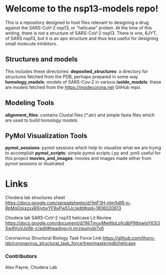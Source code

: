 # **Welcome to the nsp13-models repo!**
This is a repository designed to host files relevant to designing a drug against the SARS-CoV-2 nsp13, or "helicase" protein.
At the time of this writing, there is not a structure of SARS-CoV-2 nsp13. There is one, 6JYT, of SARS nsp13, but it is an apo structure and thus less useful for designing small molecule inhibitors.

## **Structures and models**
This includes these directories:
**deposited_structures**: a directory for structures fetched from the PDB, perhaps prepared in some way
**homology_models**: models of SARS-Cov-2 in various
**isolde_models**: these are models fetched from the <https://insidecorona.net> GitHub repo.

## **Modeling Tools**
**alignment_files**: contains Clustal files (*.aln) and simple fasta files which are used to build homology models

## **PyMol Visualization Tools**
**pymol_sessions**: pymol sessions which help to visualize what we are trying to accomplish
**pymol_scripts**: simple pymol scripts (.py and .pml) useful for this project
**movies_and_images**: movies and images made either from pymol sessions or illustrated  

# **Links**
Chodera lab structures sheet
https://docs.google.com/spreadsheets/d/1mF3H-ntm1idlR-p-8pMgOqiszxxRXjybxYF9uPw51Jc/edit#gid=1806020613

Chodera lab SARS-CoV-2 nsp13 helicase Lit Review
https://docs.google.com/document/d/1NiTmuvMw6toLp1cdbP9IbtwIsY63i3Xw9VuVJzlNr-c/edit#heading=h.mrzqumybj7x6

Coronavirus Structural Biology Task Force Link
https://github.com/thorn-lab/coronavirus_structural_task_force/tree/master/pdb/helicase

### Contributors
Alex Payne, Chodera Lab
